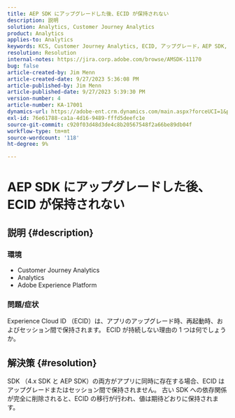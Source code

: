 ```yaml
---
title: AEP SDK にアップグレードした後、ECID が保持されない
description: 説明
solution: Analytics, Customer Journey Analytics
product: Analytics
applies-to: Analytics
keywords: KCS, Customer Journey Analytics, ECID, アップグレード，AEP SDK, Adobe Experience Platform, Experience Cloud ID
resolution: Resolution
internal-notes: https://jira.corp.adobe.com/browse/AMSDK-11170
bug: false
article-created-by: Jim Menn
article-created-date: 9/27/2023 5:36:08 PM
article-published-by: Jim Menn
article-published-date: 9/27/2023 5:39:30 PM
version-number: 4
article-number: KA-17001
dynamics-url: https://adobe-ent.crm.dynamics.com/main.aspx?forceUCI=1&pagetype=entityrecord&etn=knowledgearticle&id=e48bd550-5c5d-ee11-be6f-6045bd006268
exl-id: 76e61788-ca1a-4d16-9489-fffd5deefc1e
source-git-commit: c920f03d48d3de4c8b20567548f2a66be89db04f
workflow-type: tm+mt
source-wordcount: '118'
ht-degree: 9%

---
```


# AEP SDK にアップグレードした後、ECID が保持されない

## 説明 {#description}


### <b>環境</b>

- Customer Journey Analytics
- Analytics
- Adobe Experience Platform




### <b>問題/症状</b>

Experience Cloud ID （ECID）は、アプリのアップグレード時、再起動時、およびセッション間で保持されます。 ECID が持続しない理由の 1 つは何でしょうか。


## 解決策 {#resolution}


SDK （4.x SDK と AEP SDK）の両方がアプリに同時に存在する場合、ECID はアップグレードまたはセッション間で保持されません。 古い SDK への依存関係が完全に削除されると、ECID の移行が行われ、値は期待どおりに保持されます。

